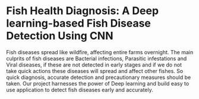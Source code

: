 # Fish Health Diagnosis: A Deep learning-based Fish Disease Detection Using CNN
Fish diseases spread like wildfire, affecting entire farms overnight. The main culprits of fish diseases
are Bacterial infections, Parasitic infestations and Viral diseases, if these are not detected in early
stages and if we do not take quick actions these diseases will spread and affect other fishes.
So quick diagnosis, accurate detection and precautionary measures should be taken.
Our project harnesses the power of Deep learning and build easy to use application to detect fish
diseases early and accurately.
